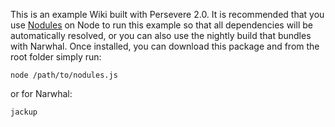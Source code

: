 This is an example Wiki built with Persevere 2.0. It is recommended that you 
use [Nodules](http://github.com/kriszyp/nodules) on Node to run this example so that
all dependencies will be automatically resolved, or you can also use the nightly 
build that bundles with Narwhal. Once installed, you can download this package and from
the root folder simply run:

    node /path/to/nodules.js
    
or for Narwhal:

    jackup
